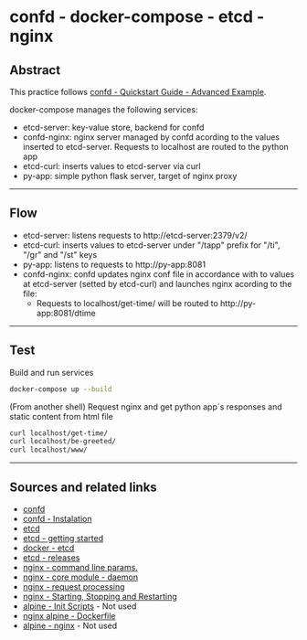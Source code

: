 # confd - docker-compose - etcd - nginx

## Abstract

This practice follows [confd - Quickstart Guide - Advanced Example](https://github.com/kelseyhightower/confd/blob/master/docs/quick-start-guide.md#advanced-example).

docker-compose manages the following services:
- etcd-server: key-value store, backend for confd
- confd-nginx: nginx server managed by confd acording to the values inserted to etcd-server. Requests to localhost are routed to the python app
- etcd-curl: inserts values to etcd-server via curl
- py-app: simple python flask server, target of nginx proxy

---

## Flow

- etcd-server: listens requests to http://etcd-server:2379/v2/
- etcd-curl: inserts values to etcd-server under "/tapp" prefix for "/ti", "/gr" and "/st" keys
- py-app: listens to requests to http://py-app:8081
- confd-nginx: confd updates nginx conf file in accordance with to values at etcd-server (setted by etcd-curl) and launches nginx acording to the file:
	- Requests to localhost/get-time/ will be routed to http://py-app:8081/dtime   

---

## Test

Build and run services

```bash
docker-compose up --build
```

(From another shell) Request nginx and get python app´s responses and static content from html file

```bash
curl localhost/get-time/
curl localhost/be-greeted/ 
curl localhost/www/
```

---

## Sources and related links

- [confd](https://github.com/kelseyhightower/confd#confd)
- [confd - Instalation](https://github.com/kelseyhightower/confd/blob/master/docs/installation.md#installation)
- [etcd](https://coreos.com/etcd/docs/latest/op-guide/configuration.html#member-flags)
- [etcd - getting started](https://github.com/etcd-io/etcd#getting-started) 
- [docker - etcd](https://github.com/bitnami/bitnami-docker-etcd)
- [etcd - releases](https://github.com/etcd-io/etcd/releases)
- [nginx - command line params.](http://nginx.org/en/docs/switches.html)
- [nginx - core module - daemon](http://nginx.org/en/docs/ngx_core_module.html#daemon)
- [nginx - request processing](http://nginx.org/en/docs/http/request_processing.html)
- [nginx - Starting, Stopping and Restarting](https://www.nginx.com/resources/wiki/start/topics/tutorials/commandline/) 
- [alpine - Init Scripts](https://wiki.alpinelinux.org/wiki/Writing_Init_Scripts) - Not used
- [nginx alpine - Dockerfile](https://github.com/nginxinc/docker-nginx/blob/master/stable/alpine/Dockerfile)
- [alpine - nginx](https://wiki.alpinelinux.org/wiki/Nginx) - Not used
